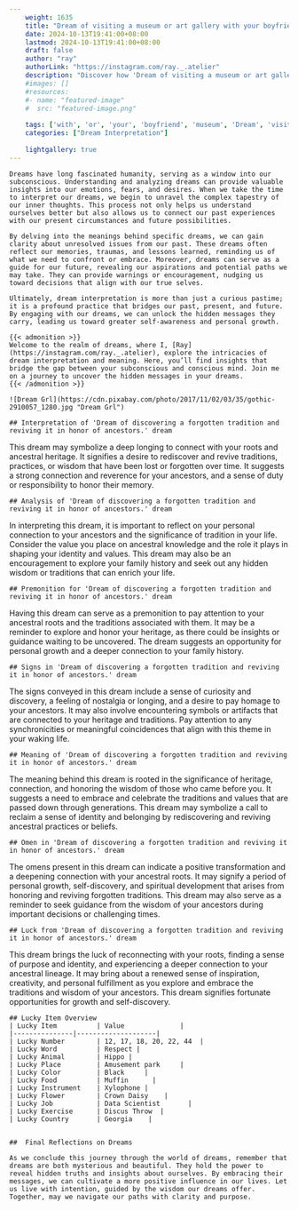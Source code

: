 ```yaml
---
    weight: 1635
    title: "Dream of visiting a museum or art gallery with your boyfriend"  # Assuming 'title' column exists
    date: 2024-10-13T19:41:00+08:00
    lastmod: 2024-10-13T19:41:00+08:00
    draft: false
    author: "ray"
    authorLink: "https://instagram.com/ray._.atelier"
    description: "Discover how 'Dream of visiting a museum or art gallery with your boyfriend' can interpret your future and uncover its significant meanings in your life."
    #images: []
    #resources:
    #- name: "featured-image"
    #  src: "featured-image.png"
    
    tags: ['with', 'or', 'your', 'boyfriend', 'museum', 'Dream', 'visiting', 'a', 'gallery', 'of', 'art']
    categories: ["Dream Interpretation"]
    
    lightgallery: true
---
```

    
    Dreams have long fascinated humanity, serving as a window into our subconscious. Understanding and analyzing dreams can provide valuable insights into our emotions, fears, and desires. When we take the time to interpret our dreams, we begin to unravel the complex tapestry of our inner thoughts. This process not only helps us understand ourselves better but also allows us to connect our past experiences with our present circumstances and future possibilities.
    
    By delving into the meanings behind specific dreams, we can gain clarity about unresolved issues from our past. These dreams often reflect our memories, traumas, and lessons learned, reminding us of what we need to confront or embrace. Moreover, dreams can serve as a guide for our future, revealing our aspirations and potential paths we may take. They can provide warnings or encouragement, nudging us toward decisions that align with our true selves.
    
    Ultimately, dream interpretation is more than just a curious pastime; it is a profound practice that bridges our past, present, and future. By engaging with our dreams, we can unlock the hidden messages they carry, leading us toward greater self-awareness and personal growth.
    
    {{< admonition >}}
    Welcome to the realm of dreams, where I, [Ray](https://instagram.com/ray._.atelier), explore the intricacies of dream interpretation and meaning. Here, you’ll find insights that bridge the gap between your subconscious and conscious mind. Join me on a journey to uncover the hidden messages in your dreams.
    {{< /admonition >}}
    
    ![Dream Grl](https://cdn.pixabay.com/photo/2017/11/02/03/35/gothic-2910057_1280.jpg "Dream Grl")
    
    ## Interpretation of 'Dream of discovering a forgotten tradition and reviving it in honor of ancestors.' dream
    
This dream may symbolize a deep longing to connect with your roots and ancestral heritage. It signifies a desire to rediscover and revive traditions, practices, or wisdom that have been lost or forgotten over time. It suggests a strong connection and reverence for your ancestors, and a sense of duty or responsibility to honor their memory.
    
    ## Analysis of 'Dream of discovering a forgotten tradition and reviving it in honor of ancestors.' dream
    
In interpreting this dream, it is important to reflect on your personal connection to your ancestors and the significance of tradition in your life. Consider the value you place on ancestral knowledge and the role it plays in shaping your identity and values. This dream may also be an encouragement to explore your family history and seek out any hidden wisdom or traditions that can enrich your life.
    
    ## Premonition for 'Dream of discovering a forgotten tradition and reviving it in honor of ancestors.' dream
    
Having this dream can serve as a premonition to pay attention to your ancestral roots and the traditions associated with them. It may be a reminder to explore and honor your heritage, as there could be insights or guidance waiting to be uncovered. The dream suggests an opportunity for personal growth and a deeper connection to your family history.
    
    ## Signs in 'Dream of discovering a forgotten tradition and reviving it in honor of ancestors.' dream
    
The signs conveyed in this dream include a sense of curiosity and discovery, a feeling of nostalgia or longing, and a desire to pay homage to your ancestors. It may also involve encountering symbols or artifacts that are connected to your heritage and traditions. Pay attention to any synchronicities or meaningful coincidences that align with this theme in your waking life.
    
    ## Meaning of 'Dream of discovering a forgotten tradition and reviving it in honor of ancestors.' dream
    
The meaning behind this dream is rooted in the significance of heritage, connection, and honoring the wisdom of those who came before you. It suggests a need to embrace and celebrate the traditions and values that are passed down through generations. This dream may symbolize a call to reclaim a sense of identity and belonging by rediscovering and reviving ancestral practices or beliefs.
    
    ## Omen in 'Dream of discovering a forgotten tradition and reviving it in honor of ancestors.' dream
    
The omens present in this dream can indicate a positive transformation and a deepening connection with your ancestral roots. It may signify a period of personal growth, self-discovery, and spiritual development that arises from honoring and reviving forgotten traditions. This dream may also serve as a reminder to seek guidance from the wisdom of your ancestors during important decisions or challenging times.
    
    ## Luck from 'Dream of discovering a forgotten tradition and reviving it in honor of ancestors.' dream
    
This dream brings the luck of reconnecting with your roots, finding a sense of purpose and identity, and experiencing a deeper connection to your ancestral lineage. It may bring about a renewed sense of inspiration, creativity, and personal fulfillment as you explore and embrace the traditions and wisdom of your ancestors. This dream signifies fortunate opportunities for growth and self-discovery.
    
    ## Lucky Item Overview
    | Lucky Item          | Value              |
    |---------------|--------------------|
    | Lucky Number        | 12, 17, 18, 20, 22, 44  |
    | Lucky Word          | Respect |
    | Lucky Animal        | Hippo |
    | Lucky Place         | Amusement park     |
    | Lucky Color         | Black     |
    | Lucky Food          | Muffin      |
    | Lucky Instrument    | Xylophone |
    | Lucky Flower        | Crown Daisy    |
    | Lucky Job           | Data Scientist       |
    | Lucky Exercise      | Discus Throw  |
    | Lucky Country       | Georgia    |
    
    
    ##  Final Reflections on Dreams
    
    As we conclude this journey through the world of dreams, remember that dreams are both mysterious and beautiful. They hold the power to reveal hidden truths and insights about ourselves. By embracing their messages, we can cultivate a more positive influence in our lives. Let us live with intention, guided by the wisdom our dreams offer. Together, may we navigate our paths with clarity and purpose.
    